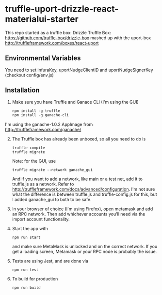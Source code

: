 # truffle-uport-drizzle-react-materialui-starter

This repo started as a truffle box:
Drizzle Truffle Box: https://github.com/truffle-box/drizzle-box mashed up with the uport-box http://truffleframework.com/boxes/react-uport

## Environmental Variables
You need to set infuraKey, uportNudgeClientID and uportNudgeSignerKey (checkout config/env.js)

## Installation 
1. Make sure you have Truffle and Ganace CLI (I'm using the GUI)
    ```javascript
    npm install -g truffle
    npm install -g ganache-cli
    ```

I'm using the ganache-1.0.2 AppImage from http://truffleframework.com/ganache/

2. The Truffle box has already been unboxed, so all you need to do is 
    ```
    truffle compile
    truffle migrate
    ```
    Note: for the GUI, use 
    ```
    truffle migrate --network ganache_gui
    ```
    And if you want to add a network, like main or a test net, add it to truffle.js as a network. Refer to http://truffleframework.com/docs/advanced/configuration. I'm not sure what the difference is between truffle.js and truffle-config.js for this, but I added ganache_gui to both to be safe.

3. In your browser of choice (I'm using Firefox), open metamask and add an RPC network. Then add whichever accounts you'll need via the import account functionality. 

4. Start the app with 
    ``` 
    npm run start
    ```
    and make sure MetaMask is unlocked and on the correct network. If you get a loading screen, Metamask or your RPC node is probably the issue. 

5. Tests are using Jest, and are done via 
    ```
    npm run test
    ```

6. To build for production
    ```
    npm run build
    ```

    
